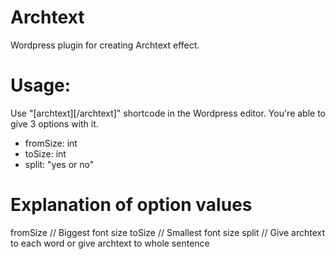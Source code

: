 # Archtext
Wordpress plugin for creating Archtext effect.

# Usage:
Use "[archtext][/archtext]" shortcode in the Wordpress editor. You're able to give 3 options with it.
  - fromSize: int
  - toSize:   int
  - split:    "yes or no"


# Explanation of option values
fromSize  // Biggest font size
toSize    // Smallest font size
split     // Give archtext to each word or give archtext to whole sentence
